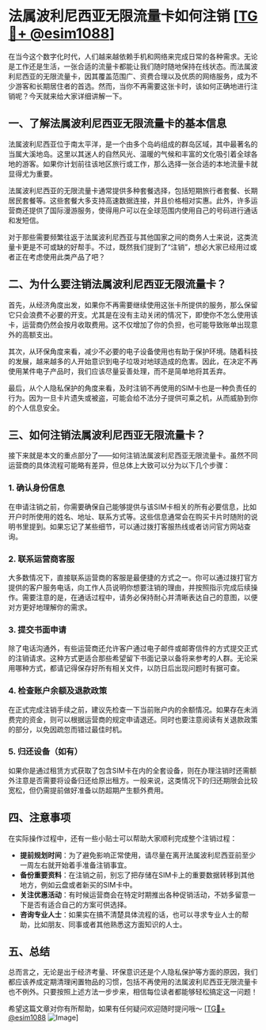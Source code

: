 # 法属波利尼西亚无限流量卡如何注销 [[TG💪+ @esim1088](https://t.me/s/esim1088)]

在当今这个数字化时代，人们越来越依赖手机和网络来完成日常的各种需求。无论是工作还是生活，一张合适的流量卡都能让我们随时随地保持在线状态。而法属波利尼西亚的无限流量卡，因其覆盖范围广、资费合理以及优质的网络服务，成为不少游客和长期居住者的首选。然而，当你不再需要这张卡时，该如何正确地进行注销呢？今天就来给大家详细讲解一下。

## 一、了解法属波利尼西亚无限流量卡的基本信息

法属波利尼西亚位于南太平洋，是一个由多个岛屿组成的群岛区域，其中最著名的当属大溪地岛。这里以其迷人的自然风光、温暖的气候和丰富的文化吸引着全球各地的游客。如果你计划前往该地区旅行或工作，那么选择一张合适的本地流量卡就显得尤为重要。

法属波利尼西亚的无限流量卡通常提供多种套餐选择，包括短期旅行者套餐、长期居民套餐等。这些套餐大多支持高速数据连接，并且价格相对实惠。此外，许多运营商还提供了国际漫游服务，使得用户可以在全球范围内使用自己的号码进行通话和发短信。

对于那些需要频繁往返于法属波利尼西亚与其他国家之间的商务人士来说，这类流量卡更是不可或缺的好帮手。不过，既然我们提到了“注销”，想必大家已经用过或者正在考虑使用此类产品了吧？

## 二、为什么要注销法属波利尼西亚无限流量卡？

首先，从经济角度出发，如果你不再需要继续使用这张卡所提供的服务，那么保留它只会浪费不必要的开支。尤其是在没有主动关闭的情况下，即使你不怎么使用该卡，运营商仍然会按月收取费用。这不仅增加了你的负担，也可能导致账单出现意外的高额支出。

其次，从环保角度来看，减少不必要的电子设备使用也有助于保护环境。随着科技的发展，越来越多的人开始意识到电子垃圾对地球造成的危害。因此，在决定不再使用某件电子产品时，我们应该尽量妥善处理，而不是简单地将其丢弃。

最后，从个人隐私保护的角度来看，及时注销不再使用的SIM卡也是一种负责任的行为。因为一旦卡片遗失或被盗，可能会给不法分子提供可乘之机，从而威胁到你的个人信息安全。

## 三、如何注销法属波利尼西亚无限流量卡？

接下来就是本文的重点部分了——如何注销法属波利尼西亚无限流量卡。虽然不同运营商的具体流程可能略有差异，但总体上大致可以分为以下几个步骤：

### 1. 确认身份信息
在申请注销之前，你需要确保自己能够提供与该SIM卡相关的所有必要信息，比如开户时所使用的姓名、地址、联系方式等。这些信息通常会在购买卡片时随附的说明书里提到。如果忘记了某些细节，可以通过拨打客服热线或者访问官方网站查询。

### 2. 联系运营商客服
大多数情况下，直接联系运营商的客服是最便捷的方式之一。你可以通过拨打官方提供的客户服务电话，向工作人员说明你想要注销的理由，并按照指示完成后续操作。需要注意的是，在通话过程中，请务必保持耐心并清晰表达自己的意图，以便对方更好地理解你的需求。

### 3. 提交书面申请
除了电话沟通外，有些运营商还允许客户通过电子邮件或邮寄信件的方式提交正式的注销请求。这种方式更适合那些希望留下书面记录以备将来参考的人群。无论采用哪种方式，都请记得保存好所有相关文件，以防日后出现问题时有据可查。

### 4. 检查账户余额及退款政策
在正式完成注销手续之前，建议先检查一下当前账户内的余额情况。如果存在未消费完的资金，则可以根据运营商的规定申请退还。同时也要注意阅读有关退款政策的部分，以免因疏忽而错过最佳时机。

### 5. 归还设备（如有）
如果你是通过租赁方式获取了包含SIM卡在内的全套设备，则在办理注销时还需额外注意是否需要将设备归还给原出租方。一般来说，这类情况下的归还期限会比较宽松，但仍需提前做好准备以防超期产生额外费用。

## 四、注意事项

在实际操作过程中，还有一些小贴士可以帮助大家顺利完成整个注销过程：

- **提前规划时间**：为了避免影响正常使用，请尽量在离开法属波利尼西亚前至少一周左右就开始着手准备注销事宜。
- **备份重要资料**：在注销之前，别忘了把存储在SIM卡上的重要数据转移到其他地方，例如云盘或者新买的SIM卡中。
- **关注优惠活动**：有时候运营商会在特定时期推出各种促销活动，不妨多留意一下是否有适合自己的方案可供选择。
- **咨询专业人士**：如果实在搞不清楚具体流程的话，也可以寻求专业人士的帮助，比如朋友、同事或者其他熟悉这方面知识的人士。

## 五、总结

总而言之，无论是出于经济考量、环保意识还是个人隐私保护等方面的原因，我们都应该养成定期清理闲置物品的习惯，包括不再使用的法属波利尼西亚无限流量卡也不例外。只要按照上述方法一步步来，相信每位读者都能够轻松搞定这一问题！

希望这篇文章对你有所帮助，如果有任何疑问欢迎随时提问哦～ [[TG💪+ @esim1088](https://t.me/s/esim1088) ![Image](https://i.postimg.cc/4NQfJmqS/Snipaste-2025-05-13-00-14-12.png)]